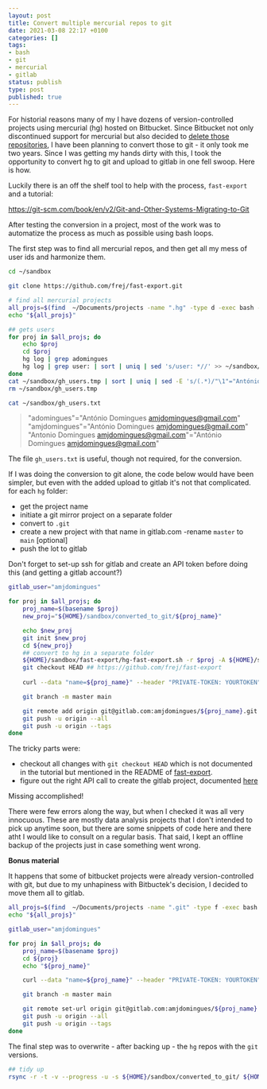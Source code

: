 ```yaml
---
layout: post
title: Convert multiple mercurial repos to git
date: 2021-03-08 22:17 +0100
categories: []
tags:
- bash
- git
- mercurial
- gitlab
status: publish
type: post
published: true
---
```


For historial reasons many of my I have dozens of version-controlled projects using mercurial (hg) hosted on Bitbucket. Since Bitbucket not only discontinued support for mercurial but also decided to [delete those repositories](https://bitbucket.org/blog/sunsetting-mercurial-support-in-bitbucket), I have been planning to convert those to git - it only took me two years. Since I was getting my hands dirty with this, I took the opportunity to convert hg to git and upload to gitlab in one fell swoop. Here is how.  

Luckily there is an off the shelf tool to help with the process, `fast-export` and a tutorial:

https://git-scm.com/book/en/v2/Git-and-Other-Systems-Migrating-to-Git

After testing the conversion in a project, most of the work was to automatize the process as much as possible using bash loops. 

The first step was to find all mercurial repos, and then get all my mess of user ids and harmonize them. 

```bash
cd ~/sandbox

git clone https://github.com/frej/fast-export.git

# find all mercurial projects
all_projs=$(find  ~/Documents/projects -name ".hg" -type d -exec bash -c "echo "{}" | sed 's/.hg//g'" \;)
echo "${all_projs}"

## gets users
for proj in $all_projs; do
    echo $proj
    cd $proj
    hg log | grep adomingues
    hg log | grep user: | sort | uniq | sed 's/user: *//' >> ~/sandbox/gh_users.tmp
done
cat ~/sandbox/gh_users.tmp | sort | uniq | sed -E 's/(.*)/"\1"="António Domingues <amjdomingues@gmail.com>"/g' > ~/sandbox/gh_users.txt
rm ~/sandbox/gh_users.tmp

cat ~/sandbox/gh_users.txt 
```

>"adomingues"="António Domingues <amjdomingues@gmail.com>"
"amjdomingues"="António Domingues <amjdomingues@gmail.com>"
"Antonio Domingues <amjdomingues@gmail.com>"="António Domingues <amjdomingues@gmail.com>"

The file `gh_users.txt` is useful, though not required, for the conversion. 

If I was doing the conversion to git alone, the code below would have been simpler, but even with the added upload to gitlab it's not that complicated. for each `hg` folder:

- get the project name
- initiate a git mirror project on a separate folder
- convert to `.git`
- create a new project with that name in gitlab.com 
-rename `master` to `main` [optional]
- push the lot to gitlab

Don't forget to set-up ssh for gitlab and create an API token before doing this (and getting a gitlab account?)

```bash
gitlab_user="amjdomingues"

for proj in $all_projs; do
    proj_name=$(basename $proj)
    new_proj="${HOME}/sandbox/converted_to_git/${proj_name}"

    echo $new_proj
    git init $new_proj
    cd ${new_proj}
    ## convert to hg in a separate folder
    ${HOME}/sandbox/fast-export/hg-fast-export.sh -r $proj -A ${HOME}/sandbox/gh_users.txt
    git checkout HEAD ## https://github.com/frej/fast-export
    
    curl --data "name=${proj_name}" --header "PRIVATE-TOKEN: YOURTOKEN" "https://gitlab.com/api/v4/projects"

    git branch -m master main

    git remote add origin git@gitlab.com:amjdomingues/${proj_name}.git
    git push -u origin --all
    git push -u origin --tags
done

```

The tricky parts were:
- checkout all changes with `git checkout HEAD` which is not documented in the tutorial but mentioned in the README of [fast-export](https://github.com/frej/fast-export).
- figure out the right API call to create the gitlab project, documented [here](https://docs.gitlab.com/ee/development/documentation/restful_api_styleguide.html)

Missing accomplished!

There were few errors along the way, but when I checked it was all very innocuous. These are mostly data analysis projects that I don't intended to pick up anytime soon, but there are some snippets of code here and there atht I would like to consult on a regular basis. That said, I kept an offline backup of the projects just in case something went wrong.

**Bonus material**

It happens that some of bitbucket projects were already version-controlled with git, but due to my unhapiness with Bitbuctek's decision, I decided to move them all to gitlab. 

```bash
all_projs=$(find  ~/Documents/projects -name ".git" -type f -exec bash -c "echo "{}" | sed 's/.git//g'" \;)
echo "${all_projs}"

gitlab_user="amjdomingues"

for proj in $all_projs; do
    proj_name=$(basename $proj)
    cd ${proj}    
    echo "${proj_name}"

    curl --data "name=${proj_name}" --header "PRIVATE-TOKEN: YOURTOKEN" "https://gitlab.com/api/v4/projects"

    git branch -m master main

    git remote set-url origin git@gitlab.com:amjdomingues/${proj_name}.git
    git push -u origin --all
    git push -u origin --tags
done

```

The final step was to overwrite - after backing up - the `hg` repos with the `git` versions.

```bash
## tidy up
rsync -r -t -v --progress -u -s ${HOME}/sandbox/converted_to_git/ ${HOME}/Documents/projects/
```
